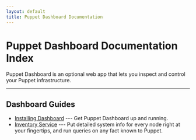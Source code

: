 ```yaml
---
layout: default
title: Puppet Dashboard Documentation
---
```


Puppet Dashboard Documentation Index
======

Puppet Dashboard is an optional web app that lets you inspect and control your Puppet infrastructure.

* * * 

Dashboard Guides
----------------

* [Installing Dashboard](/guides/installing_dashboard.html) --- Get Puppet Dashboard up and running. <!-- TODO: Move this and lay down a 302. -->
* [Inventory Service](./inventory_support.html) --- Put detailed system info for every node right at your fingertips, and run queries on any fact known to Puppet. 
